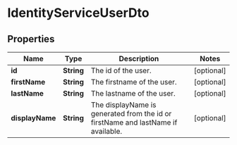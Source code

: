 

# IdentityServiceUserDto

## Properties

Name | Type | Description | Notes
------------ | ------------- | ------------- | -------------
**id** | **String** | The id of the user. |  [optional]
**firstName** | **String** | The firstname of the user. |  [optional]
**lastName** | **String** | The lastname of the user. |  [optional]
**displayName** | **String** | The displayName is generated from the id or firstName and lastName if available. |  [optional]



